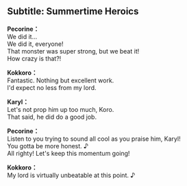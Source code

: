 # 

  
## Subtitle: Summertime Heroics
  
**Pecorine：**  
We did it...  
We did it, everyone!  
That monster was super strong, but we beat it!  
How crazy is that?!  
  
**Kokkoro：**  
Fantastic. Nothing but excellent work.  
I'd expect no less from my lord.  
  
**Karyl：**  
Let's not prop him up too much, Koro.  
That said, he did do a good job.  
  
**Pecorine：**  
Listen to you trying to sound all cool as you praise him, Karyl!  
You gotta be more honest. ♪  
All righty! Let's keep this momentum going!  
  
**Kokkoro：**  
My lord is virtually unbeatable at this point. ♪  
